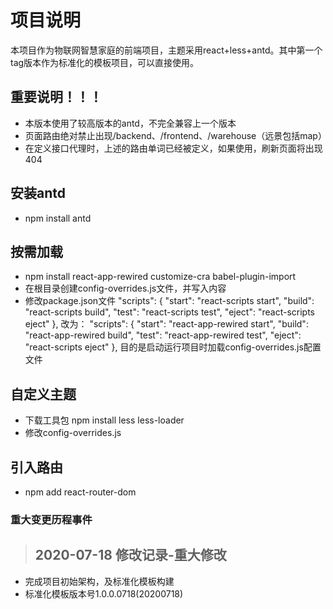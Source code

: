 # 项目说明

本项目作为物联网智慧家庭的前端项目，主题采用react+less+antd。其中第一个tag版本作为标准化的模板项目，可以直接使用。

## 重要说明！！！
* 本版本使用了较高版本的antd，不完全兼容上一个版本
* 页面路由绝对禁止出现/backend、/frontend、/warehouse（远景包括map）
* 在定义接口代理时，上述的路由单词已经被定义，如果使用，刷新页面将出现404

## 安装antd

* npm install antd

## 按需加载

* npm install  react-app-rewired customize-cra babel-plugin-import
* 在根目录创建config-overrides.js文件，并写入内容
* 修改package.json文件
  "scripts": {
    "start": "react-scripts start",
    "build": "react-scripts build",
    "test": "react-scripts test",
    "eject": "react-scripts eject"
  },
改为：
  "scripts": {
    "start": "react-app-rewired start",
    "build": "react-app-rewired build",
    "test": "react-app-rewired test",
    "eject": "react-scripts eject"
  },
  目的是启动运行项目时加载config-overrides.js配置文件

## 自定义主题

* 下载工具包 npm install less less-loader
* 修改config-overrides.js

## 引入路由

* npm add react-router-dom

### 重大变更历程事件

> ## 2020-07-18 修改记录-重大修改
* 完成项目初始架构，及标准化模板构建
* 标准化模板版本号1.0.0.0718(20200718)

